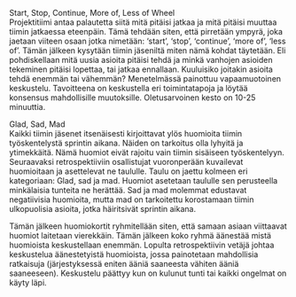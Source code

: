 Start, Stop, Continue, More of, Less of Wheel   
Projektitiimi antaa palautetta siitä mitä pitäisi jatkaa ja mitä pitäisi muuttaa tiimin jatkaessa eteenpäin. Tämä tehdään siten, että pirretään ympyrä, joka jaetaan viiteen osaan jotka nimetään: ‘start’, ‘stop’, ‘continue’, ‘more of’, ‘less of’. Tämän jälkeen kysytään tiimin jäseniltä miten nämä kohdat täytetään. Eli pohdiskellaan mitä uusia asioita pitäisi tehdä ja minkä vanhojen asioiden tekeminen pitäisi lopettaa, tai jatkaa ennallaan. Kuuluisiko joitakin asioita tehdä enemmän tai vähemmän? Menetelmässä painottuu vapaamuotoinen keskustelu. Tavoitteena on keskustella eri toimintatapoja ja löytää konsensus mahdollisille muutoksille. Oletusarvoinen kesto on 10-25 minuuttia.

Glad, Sad, Mad    
Kaikki tiimin jäsenet itsenäisesti kirjoittavat ylös huomioita tiimin työskentelystä sprintin aikana. Näiden on tarkoitus olla lyhyitä ja ytimekkäitä. Nämä huomiot eivät rajoitu vain tiimin sisäiseen työskentelyyn. Seuraavaksi retrospektiiviin osallistujat vuoronperään kuvailevat huomioitaan ja asettelevat ne taululle. Taulu on jaettu kolmeen eri kategoriaan: Glad, sad ja mad. Huomiot asetetaan taululle sen perusteella minkälaisia tunteita ne herättää. Sad ja mad molemmat edustavat negatiivisia huomioita, mutta mad on tarkoitettu korostamaan tiimin ulkopuolisia asioita, jotka häiritsivät sprintin aikana. 

Tämän jälkeen huomiokortit ryhmitellään siten, että samaan asiaan viittaavat huomiot laitetaan vierekkäin. Tämän jälkeen koko ryhmä äänestää mistä huomioista keskustellaan enemmän. Lopulta retrospektiivin vetäjä johtaa keskustelua äänestetyistä huomioista, jossa painotetaan mahdollisia ratkaisuja (järjestyksessä eniten ääniä saaneesta vähiten ääniä saaneeseen). Keskustelu päättyy kun on kulunut tunti tai kaikki ongelmat on käyty läpi.

